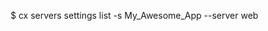 <!-- layout:code post: servers_example -->


$ cx servers settings list -s My_Awesome_App --server web
